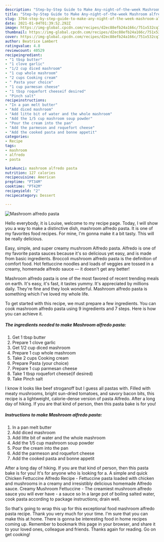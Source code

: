 ```yaml
---
description: "Step-by-Step Guide to Make Any-night-of-the-week Mashroom alfredo pasta"
title: "Step-by-Step Guide to Make Any-night-of-the-week Mashroom alfredo pasta"
slug: 3764-step-by-step-guide-to-make-any-night-of-the-week-mashroom-alfredo-pasta
date: 2021-01-04T01:39:52.292Z
image: https://img-global.cpcdn.com/recipes/d2ec88efb24a166c/751x532cq70/mashroom-alfredo-pasta-recipe-main-photo.jpg
thumbnail: https://img-global.cpcdn.com/recipes/d2ec88efb24a166c/751x532cq70/mashroom-alfredo-pasta-recipe-main-photo.jpg
cover: https://img-global.cpcdn.com/recipes/d2ec88efb24a166c/751x532cq70/mashroom-alfredo-pasta-recipe-main-photo.jpg
author: Beatrice Lambert
ratingvalue: 4.8
reviewcount: 40529
recipeingredient:
- "1 tbsp butter"
- "1 clove garlic"
- "1/2 cup diced mashroom"
- "1 cup whole mashroom"
- "2 cups Cooking cream"
- " Pasta your choice"
- "1 cup parmesan cheese"
- "1 tbsp roquefort cheeseif desired"
- "Pinch salt"
recipeinstructions:
- "In a pan melt butter"
- "Add diced mashroom"
- "Add litte bit of water and the whole mashroom"
- "Add the 1/5 cup mashroom soup powder"
- "Pour the cream into the pan"
- "Add the parmeson and roquefort cheese"
- "Add the cooked pasta and bonne appetit"
categories:
- Recipe
tags:
- mashroom
- alfredo
- pasta

katakunci: mashroom alfredo pasta 
nutrition: 127 calories
recipecuisine: American
preptime: "PT34M"
cooktime: "PT42M"
recipeyield: "2"
recipecategory: Dessert

---
```



![Mashroom alfredo pasta](https://img-global.cpcdn.com/recipes/d2ec88efb24a166c/751x532cq70/mashroom-alfredo-pasta-recipe-main-photo.jpg)

Hello everybody, it is Louise, welcome to my recipe page. Today, I will show you a way to make a distinctive dish, mashroom alfredo pasta. It is one of my favorites food recipes. For mine, I'm gonna make it a bit tasty. This will be really delicious.

Easy, simple, and super creamy mushroom Alfredo pasta. Alfredo is one of my favorite pasta sauces because it&#39;s so delicious yet easy, and is made from basic ingredients. Broccoli mushroom alfredo pasta is the definition of comfort food. Hot fettuccine noodles and loads of veggies are tossed in a creamy, homemade alfredo sauce — it doesn&#39;t get any better!

Mashroom alfredo pasta is one of the most favored of recent trending meals on earth. It's easy, it's fast, it tastes yummy. It's appreciated by millions daily. They're fine and they look wonderful. Mashroom alfredo pasta is something which I've loved my whole life.


To get started with this recipe, we must prepare a few ingredients. You can cook mashroom alfredo pasta using 9 ingredients and 7 steps. Here is how you can achieve it.

<!--inarticleads1-->

##### The ingredients needed to make Mashroom alfredo pasta:

1. Get 1 tbsp butter
1. Prepare 1 clove garlic
1. Get 1/2 cup diced mashroom
1. Prepare 1 cup whole mashroom
1. Take 2 cups Cooking cream
1. Prepare  Pasta (your choice)
1. Prepare 1 cup parmesan cheese
1. Take 1 tbsp roquefort cheese(if desired)
1. Take Pinch salt


I know it looks like beef stroganoff but I guess all pastas with. Filled with meaty mushrooms, bright sun-dried tomatoes, and savory bacon bits, this recipe is a lightweight, calorie-dense version of pasta Alfredo. After a long day of hiking. If you are that kind of person, then this pasta bake is for you! 

<!--inarticleads2-->

##### Instructions to make Mashroom alfredo pasta:

1. In a pan melt butter
1. Add diced mashroom
1. Add litte bit of water and the whole mashroom
1. Add the 1/5 cup mashroom soup powder
1. Pour the cream into the pan
1. Add the parmeson and roquefort cheese
1. Add the cooked pasta and bonne appetit


After a long day of hiking. If you are that kind of person, then this pasta bake is for you! It&#39;s for anyone who is looking for a. A simple and quick Chicken Fettuccine Alfredo Recipe - Fettuccine pasta loaded with chicken and mushrooms in a creamy and irresistibly delicious homemade Alfredo sauce. Creamy Mushroom Fettuccine - The creamiest mushroom alfredo sauce you will ever have - a sauce so In a large pot of boiling salted water, cook pasta according to package instructions; drain well. 

So that's going to wrap this up for this exceptional food mashroom alfredo pasta recipe. Thank you very much for your time. I'm sure that you can make this at home. There is gonna be interesting food in home recipes coming up. Remember to bookmark this page in your browser, and share it to your loved ones, colleague and friends. Thanks again for reading. Go on get cooking!
